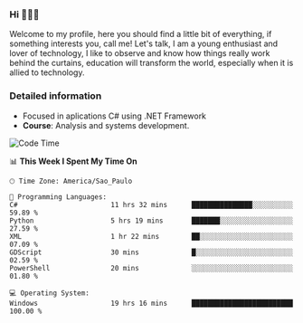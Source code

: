 


### Hi 🙋🏽‍♂️

Welcome to my profile, here you should find a little bit of everything, if something interests you, call me! Let's talk,
I am a young enthusiast and lover of technology, I like to observe and know how things really work behind the curtains, 
education will transform the world, especially when it is allied to technology.

### Detailed information
* Focused in aplications C# using .NET Framework
* **Course**: Analysis and systems development.

<!--START_SECTION:waka-->
![Code Time](http://img.shields.io/badge/Code%20Time-350%20hrs%2058%20mins-blue)

📊 **This Week I Spent My Time On** 

```text
🕑︎ Time Zone: America/Sao_Paulo

💬 Programming Languages: 
C#                       11 hrs 32 mins      ███████████████░░░░░░░░░░   59.89 % 
Python                   5 hrs 19 mins       ███████░░░░░░░░░░░░░░░░░░   27.59 % 
XML                      1 hr 22 mins        ██░░░░░░░░░░░░░░░░░░░░░░░   07.09 % 
GDScript                 30 mins             █░░░░░░░░░░░░░░░░░░░░░░░░   02.59 % 
PowerShell               20 mins             ░░░░░░░░░░░░░░░░░░░░░░░░░   01.80 % 

💻 Operating System: 
Windows                  19 hrs 16 mins      █████████████████████████   100.00 % 
```


<!--END_SECTION:waka-->


